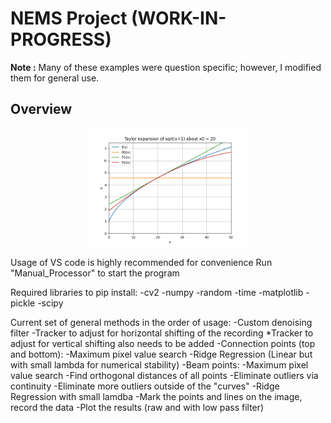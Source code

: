 # NEMS Project (WORK-IN-PROGRESS)

**Note :** Many of these examples were question specific; however, I modified them for general use.

## Overview

<p align="center">
  <img width=50% height=50% src="https://github.com/soly33tworks/ME-PHYS_Undergraduate_Courses/blob/main/ME361-Numerical_Methods_4_Engineers/assets/HW1%20fig%202.png?raw=true">
</p>


Usage of VS code is highly recommended for convenience
Run "Manual_Processor" to start the program

Required libraries to pip install:
	-cv2
	-numpy
	-random
	-time
	-matplotlib
	-pickle
	-scipy

Current set of general methods in the order of usage:
	-Custom denoising filter
	-Tracker to adjust for horizontal shifting of the recording
	*Tracker to adjust for vertical shifting also needs to be added
	-Connection points (top and bottom):
		-Maximum pixel value search
		-Ridge Regression (Linear but with small lambda for numerical stability)
	-Beam points:
		-Maximum pixel value search
		-Find orthogonal distances of all points
		-Eliminate outliers via continuity
		-Eliminate more outliers outside of the "curves"
		-Ridge Regression with small lamdba
	-Mark the points and lines on the image, record the data
	-Plot the results (raw and with low pass filter)
